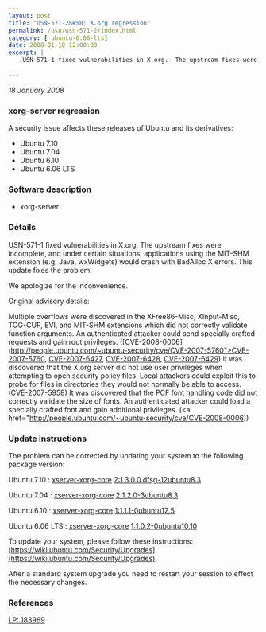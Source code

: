 ```yaml
---
layout: post
title: "USN-571-2&#58; X.org regression"
permalink: /usn/usn-571-2/index.html
category: [ ubuntu-6.06-lts]
date: 2008-01-18 12:00:00
excerpt: |
    USN-571-1 fixed vulnerabilities in X.org.  The upstream fixes were incomplete, and under certain situations, applications using the MIT-SHM extension (e.g. Java, wxWidgets) would crash with BadAlloc X errors. This update fixes the problem.
    
--- 
```

 
 

*18 January 2008*

### xorg-server regression

A security issue affects these releases of Ubuntu and its derivatives:

* Ubuntu 7.10
* Ubuntu 7.04
* Ubuntu 6.10
* Ubuntu 6.06 LTS

### Software description

* xorg-server 

### Details

USN-571-1 fixed vulnerabilities in X.org. The upstream fixes were incomplete, and under certain situations, applications using the MIT-SHM extension (e.g. Java, wxWidgets) would crash with BadAlloc X errors. This update fixes the problem.

We apologize for the inconvenience.

Original advisory details:

 Multiple overflows were discovered in the XFree86-Misc, XInput-Misc, TOG-CUP, EVI, and MIT-SHM extensions which did not correctly validate function arguments. An authenticated attacker could send specially crafted requests and gain root privileges. ([CVE-2008-0006](http://people.ubuntu.com/~ubuntu-security/cve/CVE-2007-5760">CVE-2007-5760</a>, <a href="http://people.ubuntu.com/~ubuntu-security/cve/CVE-2007-6427">CVE-2007-6427</a>, <a href="http://people.ubuntu.com/~ubuntu-security/cve/CVE-2007-6428">CVE-2007-6428</a>, <a href="http://people.ubuntu.com/~ubuntu-security/cve/CVE-2007-6429">CVE-2007-6429</a>) It was discovered that the X.org server did not use user privileges when attempting to open security policy files. Local attackers could exploit this to probe for files in directories they would not normally be able to access. (<a href="http://people.ubuntu.com/~ubuntu-security/cve/CVE-2007-5958">CVE-2007-5958</a>) It was discovered that the PCF font handling code did not correctly validate the size of fonts. An authenticated attacker could load a specially crafted font and gain additional privileges. (<a href="http://people.ubuntu.com/~ubuntu-security/cve/CVE-2008-0006)) 

### Update instructions

The problem can be corrected by updating your system to the following package version:

Ubuntu 7.10
 : [xserver-xorg-core](https://launchpad.net/ubuntu/+source/xorg-server) <span> [2:1.3.0.0.dfsg-12ubuntu8.3](https://launchpad.net/ubuntu/+source/xorg-server/2:1.3.0.0.dfsg-12ubuntu8.3) </span> 

Ubuntu 7.04
 : [xserver-xorg-core](https://launchpad.net/ubuntu/+source/xorg-server) <span> [2:1.2.0-3ubuntu8.3](https://launchpad.net/ubuntu/+source/xorg-server/2:1.2.0-3ubuntu8.3) </span> 

Ubuntu 6.10
 : [xserver-xorg-core](https://launchpad.net/ubuntu/+source/xorg-server) <span> [1:1.1.1-0ubuntu12.5](https://launchpad.net/ubuntu/+source/xorg-server/1:1.1.1-0ubuntu12.5) </span> 

Ubuntu 6.06 LTS
 : [xserver-xorg-core](https://launchpad.net/ubuntu/+source/xorg-server) <span> [1:1.0.2-0ubuntu10.10](https://launchpad.net/ubuntu/+source/xorg-server/1:1.0.2-0ubuntu10.10) </span> 

To update your system, please follow these instructions: [https://wiki.ubuntu.com/Security/Upgrades](https://wiki.ubuntu.com/Security/Upgrades).

After a standard system upgrade you need to restart your session to effect the necessary changes. 

### References

 
 [LP: 183969](https://launchpad.net/bugs/183969)
 

